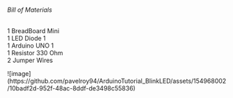 
<h6> Bill of Materials </h6>

<p>1	BreadBoard Mini<br>
1	LED Diode	1<br>
1	Arduino UNO	1<br>
1	Resistor 330 Ohm<br>
2	Jumper Wires</p>
![image](https://github.com/pavelroy94/ArduinoTutorial_BlinkLED/assets/154968002/10badf2d-952f-48ac-8ddf-de3498c55836)

